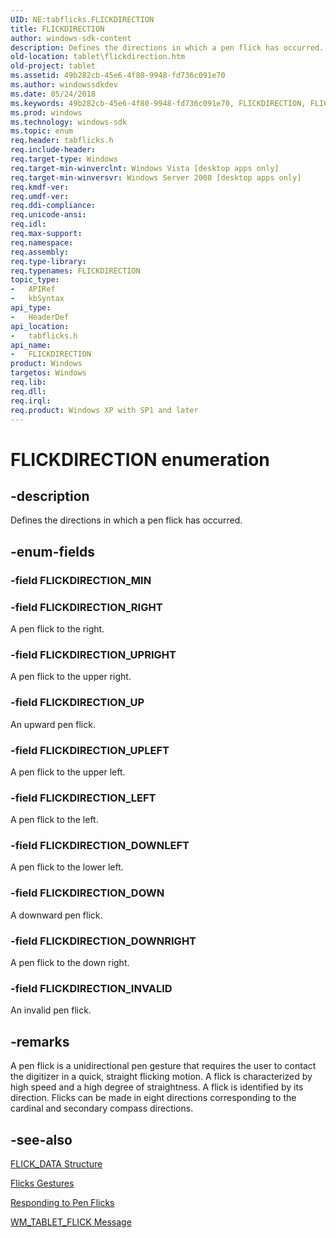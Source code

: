 ```yaml
---
UID: NE:tabflicks.FLICKDIRECTION
title: FLICKDIRECTION
author: windows-sdk-content
description: Defines the directions in which a pen flick has occurred.
old-location: tablet\flickdirection.htm
old-project: tablet
ms.assetid: 49b282cb-45e6-4f80-9948-fd736c091e70
ms.author: windowssdkdev
ms.date: 05/24/2018
ms.keywords: 49b282cb-45e6-4f80-9948-fd736c091e70, FLICKDIRECTION, FLICKDIRECTION enumeration [Tablet PC], FLICKDIRECTION_DOWN, FLICKDIRECTION_DOWNLEFT, FLICKDIRECTION_DOWNRIGHT, FLICKDIRECTION_INVALID, FLICKDIRECTION_LEFT, FLICKDIRECTION_RIGHT, FLICKDIRECTION_UP, FLICKDIRECTION_UPLEFT, FLICKDIRECTION_UPRIGHT, tabflicks/FLICKDIRECTION, tabflicks/FLICKDIRECTION_DOWN, tabflicks/FLICKDIRECTION_DOWNLEFT, tabflicks/FLICKDIRECTION_DOWNRIGHT, tabflicks/FLICKDIRECTION_INVALID, tabflicks/FLICKDIRECTION_LEFT, tabflicks/FLICKDIRECTION_RIGHT, tabflicks/FLICKDIRECTION_UP, tabflicks/FLICKDIRECTION_UPLEFT, tabflicks/FLICKDIRECTION_UPRIGHT, tablet.flickdirection
ms.prod: windows
ms.technology: windows-sdk
ms.topic: enum
req.header: tabflicks.h
req.include-header: 
req.target-type: Windows
req.target-min-winverclnt: Windows Vista [desktop apps only]
req.target-min-winversvr: Windows Server 2008 [desktop apps only]
req.kmdf-ver: 
req.umdf-ver: 
req.ddi-compliance: 
req.unicode-ansi: 
req.idl: 
req.max-support: 
req.namespace: 
req.assembly: 
req.type-library: 
req.typenames: FLICKDIRECTION
topic_type:
-	APIRef
-	kbSyntax
api_type:
-	HeaderDef
api_location:
-	tabflicks.h
api_name:
-	FLICKDIRECTION
product: Windows
targetos: Windows
req.lib: 
req.dll: 
req.irql: 
req.product: Windows XP with SP1 and later
---
```


# FLICKDIRECTION enumeration


## -description



Defines the directions in which a pen flick has occurred.




## -enum-fields




### -field FLICKDIRECTION_MIN


### -field FLICKDIRECTION_RIGHT

 A pen flick to the right.


### -field FLICKDIRECTION_UPRIGHT

 A pen flick to the upper right.


### -field FLICKDIRECTION_UP

 An upward pen flick.


### -field FLICKDIRECTION_UPLEFT

A pen flick to the upper left.


### -field FLICKDIRECTION_LEFT

A pen flick to the left.


### -field FLICKDIRECTION_DOWNLEFT

A pen flick to the lower left.


### -field FLICKDIRECTION_DOWN

A downward pen flick.


### -field FLICKDIRECTION_DOWNRIGHT

A pen flick to the down right.


### -field FLICKDIRECTION_INVALID

An invalid pen flick.


## -remarks



A pen flick is a unidirectional pen gesture that requires the user to contact the digitizer in a quick, straight flicking motion. A flick is characterized by high speed and a high degree of straightness. A flick is identified by its direction. Flicks can be made in eight directions corresponding to the cardinal and secondary compass directions.




## -see-also




<a href="https://msdn.microsoft.com/f83994ca-7ebe-42bc-bb54-f101a0a62e52">FLICK_DATA Structure</a>



<a href="https://msdn.microsoft.com/004c7d76-90a9-4506-a70b-dbf8f9e1c616">Flicks Gestures</a>



<a href="https://msdn.microsoft.com/d5c6fa9a-b7a3-4097-bf4f-6d540130f715">Responding to Pen Flicks</a>



<a href="https://msdn.microsoft.com/9433aadf-3440-4249-8f2c-3e22ebc949fb">WM_TABLET_FLICK Message</a>
 

 

